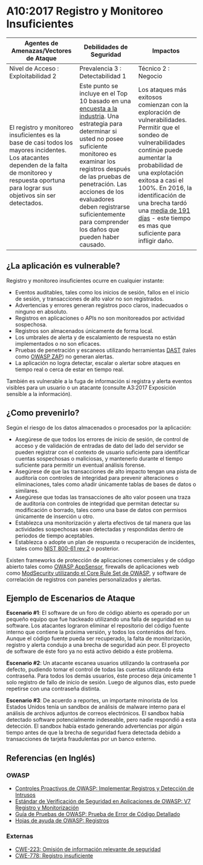 # A10:2017 Registro y Monitoreo Insuficientes

| Agentes de Amenazas/Vectores de Ataque | Debilidades de Seguridad           | Impactos               |
| -- | -- | -- |
| Nivel de Acceso : Exploitabilidad 2 | Prevalencia 3 : Detectabilidad 1 | Técnico 2 : Negocio |
| El registro y monitoreo insuficientes es la base de casi todos los mayores incidentes. Los atacantes dependen de la falta de monitoreo y respuesta oportuna para lograr sus objetivos sin ser detectados. |  Este punto se incluye en el Top 10 basado en una [encuesta a la industria](https://owasp.blogspot.com/2017/08/owasp-top-10-2017-project-update.html). Una estrategia para determinar si usted no posee suficiente monitoreo es examinar los registros después de las pruebas de penetración. Las acciones de los evaluadores deben registrarse suficientemente para comprender los daños que pueden haber causado. | Los ataques más exitosos comienzan con la exploración de vulnerabilidades. Permitir que el sondeo de vulnerabilidades continúe puede aumentar la probabilidad de una explotación exitosa a casi el 100%. En 2016, la identificación de una brecha tardó una [media de 191 días](https://www-01.ibm.com/common/ssi/cgi-bin/ssialias?htmlfid=SEL03130WWEN&) - este tiempo es mas que suficiente para infligir daño. |

## ¿La aplicación es vulnerable?

Registro y monitoreo insuficientes ocurre en cualquier instante:

* Eventos auditables, tales como los inicios de sesión, fallos en el inicio de sesión, y transacciones de alto valor no son registrados.
* Advertencias y errores generan registros poco claros, inadecuados o ninguno en absoluto.
* Registros en aplicaciones o APIs no son monitoreados por actividad sospechosa.
* Registros son almacenados únicamente de forma local.
* Los umbrales de alerta y de escalamiento de respuesta no están implementados o no son eficaces.
* Pruebas de penetración y escaneos utilizando herramientas [DAST](https://www.owasp.org/index.php/Category:Vulnerability_Scanning_Tools) (tales como [OWASP ZAP](https://www.owasp.org/index.php/OWASP_Zed_Attack_Proxy_Project)) no generan alertas.
* La aplicación no logra detectar, escalar o alertar sobre ataques en tiempo real o cerca de estar en tiempo real.

También es vulnerable a la fuga de información si registra y alerta eventos visibles para un usuario o un atacante (consulte A3:2017 Exposición sensible a la información).

## ¿Como prevenirlo?

Según el riesgo de los datos almacenados o procesados por la aplicación:

* Asegúrese de que todos los errores de inicio de sesión, de control de acceso y de validación de entradas de dato del lado del servidor se pueden registrar con el contexto de usuario suficiente para identificar cuentas sospechosas o maliciosas, y mantenerlo durante el tiempo suficiente para permitir un eventual análisis forense.
* Asegúrese de que las transacciones de alto impacto tengan una pista de auditoría con controles de integridad para prevenir alteraciones o eliminaciones, tales como añadir únicamente tablas de bases de datos o similares.
* Asegúrese que todas las transacciones de alto valor poseen una traza de auditoría con controles de integridad que permitan detectar su modificación o borrado, tales como una base de datos con permisos únicamente de inserción u otro.
* Establezca una monitorización y alerta efectivos de tal manera que las actividades sospechosas sean detectadas y respondidas dentro de periodos de tiempo aceptables.
* Establezca o adopte un plan de respuesta o recuperación de incidentes, tales como [NIST 800-61 rev 2](https://csrc.nist.gov/publications/detail/sp/800-61/rev-2/final) o posterior.

Existen frameworks de protección de aplicaciones comerciales y de código abierto tales como [OWASP AppSensor](https://www.owasp.org/index.php/OWASP_AppSensor_Project), firewalls de aplicaciones web como [ModSecurity utilizando el Core Rule Set de OWASP](https://www.owasp.org/index.php/Category:OWASP_ModSecurity_Core_Rule_Set_Project), y software de correlación de registros con paneles personalizados y alertas.

## Ejemplo de Escenarios de Ataque

**Escenario #1**: El software de un foro de código abierto es operado por un pequeño equipo que fue hackeado utilizando una falla de seguridad en su software. Los atacantes lograron eliminar el repositorio del código fuente interno que contiene la próxima versión, y todos los contenidos del foro. Aunque el código fuente pueda ser recuperado, la falta de monitorización, registro y alerta condujo a una brecha de seguridad aún peor. El proyecto de software de éste foro ya no está activo debido a éste problema.

**Escenario #2**: Un atacante escanea usuarios utilizando la contraseña por defecto, pudiendo tomar el control de todas las cuentas utilizando ésta contraseña. Para todos los demás usuarios, éste proceso deja únicamente 1 solo registro de fallo de inicio de sesión. Luego de algunos días, esto puede repetirse con una contraseña distinta.

**Escenario #3**: De acuerdo a reportes, un importante minorista de los Estados Unidos tenía un sandbox de análisis de malware interno para el análisis de archivos adjuntos de correos electrónicos. El sandbox había detectado software potencialmente indeseable, pero nadie respondió a esta detección. El sandbox había estado generando advertencias por algún tiempo antes de que la brecha de seguridad fuera detectada debido a transacciones de tarjeta fraudulentas por un banco externo.

## Referencias (en Inglés)

### OWASP

* [Controles Proactivos de OWASP: Implementar Registros y Detección de Intrusos](https://www.owasp.org/index.php/OWASP_Proactive_Controls#8:_Implement_Logging_and_Intrusion_Detection)
* [Estándar de Verificación de Seguridad en Aplicaciones de OWASP: V7 Registro y Monitorización](https://www.owasp.org/index.php/Category:OWASP_Application_Security_Verification_Standard_Project#tab=Home)
* [Guía de Pruebas de OWASP: Prueba de Error de Código Detallado](https://www.owasp.org/index.php/Category:OWASP_Application_Security_Verification_Standard_Project#tab=Home)
* [Hojas de ayuda de OWASP: Registros](https://www.owasp.org/index.php/Logging_Cheat_Sheet)

### Externas

* [CWE-223: Omisión de información relevante de seguridad](https://cwe.mitre.org/data/definitions/223.html)
* [CWE-778: Registro insuficiente](https://cwe.mitre.org/data/definitions/778.html)
